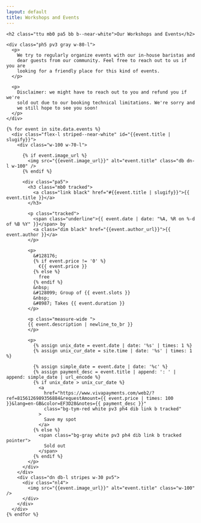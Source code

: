 ```yaml
---
layout: default
title: Workshops and Events
---
```


<div class="">
  <div class="black lh-copy w-100 mt5">

    <h2 class="ttu mb0 pa5 bb b--near-white">Our Workshops and Events</h2>

    <div class="ph5 pv3 gray w-80-l">
      <p>
        We try to regularly organize events with our in-house baristas and
        dear guests from our community. Feel free to reach out to us if you are
        looking for a friendly place for this kind of events.
      </p>

      <p>
        Disclaimer: we might have to reach out to you and refund you if we're
        sold out due to our booking technical limitations. We're sorry and
        we still hope to see you soon!
      </p>
    </div>

    {% for event in site.data.events %}
      <div class="flex-l striped--near-white" id="{{event.title | slugify}}">
        <div class="w-100 w-70-l">

          {% if event.image_url %}
            <img src="{{event.image_url}}" alt="event.title" class="db dn-l w-100" />
          {% endif %}

          <div class="pa5">
            <h3 class="mb0 tracked">
              <a class="link black" href="#{{event.title | slugify}}">{{ event.title }}</a>
            </h3>

            <p class="tracked">
              <span class="underline">{{ event.date | date: "%A, %R on %-d of %B %Y" }}</span> by
              <a class="dim black" href="{{event.author_url}}">{{ event.author }}</a>
            </p>

            <p>
              &#128176;
              {% if event.price != '0' %}
                €{{ event.price }}
              {% else %}
                free
              {% endif %}
              &nbsp;
              &#128099; Group of {{ event.slots }}
              &nbsp;
              &#8987; Takes {{ event.duration }}
            </p>

            <p class="measure-wide ">
            {{ event.description | newline_to_br }}
            </p>

            <p>
              {% assign unix_date = event.date | date: '%s' | times: 1 %}
              {% assign unix_cur_date = site.time | date: '%s' | times: 1 %}

              {% assign simple_date = event.date | date: '%c' %}
              {% assign payment_desc = event.title | append: ': ' | append: simple_date | url_encode %}
              {% if unix_date > unix_cur_date %}
                <a
                  href="https://www.vivapayments.com/web2/?ref=8156126989356884&requestAmount={{ event.price | times: 100 }}&lang=en-GB&color=EF3D28&notes={{ payment_desc }}"
                  class="bg-tym-red white pv3 ph4 dib link b tracked"
                >
                  Save my spot
                </a>
              {% else %}
                <span class="bg-gray white pv3 ph4 dib link b tracked pointer">
                  Sold out
                </span>
              {% endif %}
            </p>
          </div>
        </div>
        <div class="dn db-l stripes w-30 pv5">
          <div class="nl4">
            <img src="{{event.image_url}}" alt="event.title" class="w-100" />
          </div>
        </div>
      </div>
    {% endfor %}
  </div>
</div>
